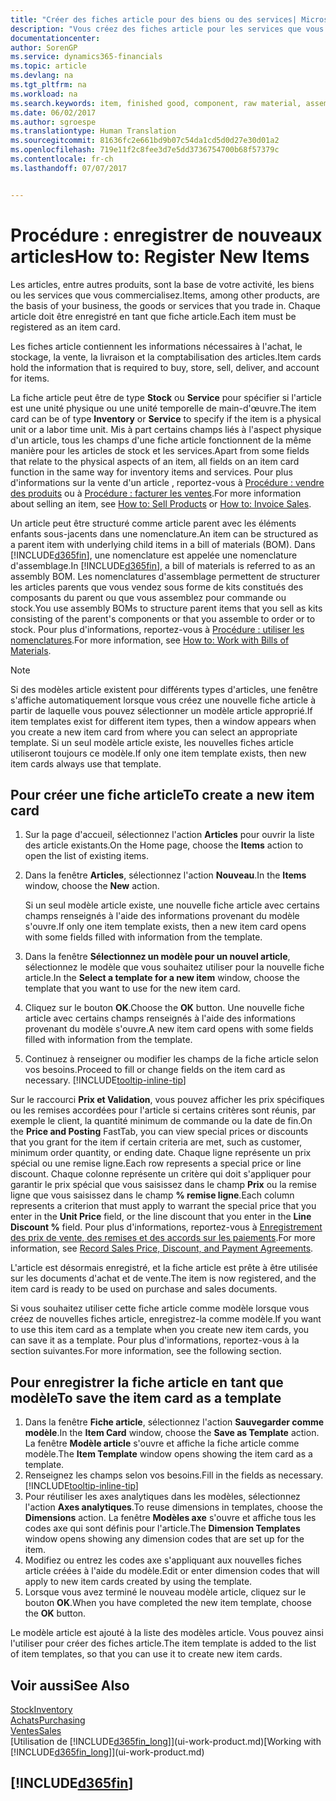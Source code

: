 ```yaml
---
title: "Créer des fiches article pour des biens ou des services| Microsoft Docs"
description: "Vous créez des fiches article pour les services que vous vendez en heures et pour les marchandises physiques, comme les éléments d'assemblage, les produits finis, les composants, ou les matières premières que vous vendez de votre stock."
documentationcenter: 
author: SorenGP
ms.service: dynamics365-financials
ms.topic: article
ms.devlang: na
ms.tgt_pltfrm: na
ms.workload: na
ms.search.keywords: item, finished good, component, raw material, assembly item
ms.date: 06/02/2017
ms.author: sgroespe
ms.translationtype: Human Translation
ms.sourcegitcommit: 81636fc2e661bd9b07c54da1cd5d0d27e30d01a2
ms.openlocfilehash: 719e11f2c8fee3d7e5dd3736754700b68f57379c
ms.contentlocale: fr-ch
ms.lasthandoff: 07/07/2017


---
```

# <a name="how-to-register-new-items"></a><span data-ttu-id="3b03f-103">Procédure : enregistrer de nouveaux articles</span><span class="sxs-lookup"><span data-stu-id="3b03f-103">How to: Register New Items</span></span>
<span data-ttu-id="3b03f-104">Les articles, entre autres produits, sont la base de votre activité, les biens ou les services que vous commercialisez.</span><span class="sxs-lookup"><span data-stu-id="3b03f-104">Items, among other products, are the basis of your business, the goods or services that you trade in.</span></span> <span data-ttu-id="3b03f-105">Chaque article doit être enregistré en tant que fiche article.</span><span class="sxs-lookup"><span data-stu-id="3b03f-105">Each item must be registered as an item card.</span></span>

<span data-ttu-id="3b03f-106">Les fiches article contiennent les informations nécessaires à l'achat, le stockage, la vente, la livraison et la comptabilisation des articles.</span><span class="sxs-lookup"><span data-stu-id="3b03f-106">Item cards hold the information that is required to buy, store, sell, deliver, and account for items.</span></span>

<span data-ttu-id="3b03f-107">La fiche article peut être de type **Stock** ou **Service** pour spécifier si l'article est une unité physique ou une unité temporelle de main-d'œuvre.</span><span class="sxs-lookup"><span data-stu-id="3b03f-107">The item card can be of type **Inventory** or **Service** to specify if the item is a physical unit or a labor time unit.</span></span> <span data-ttu-id="3b03f-108">Mis à part certains champs liés à l'aspect physique d'un article, tous les champs d'une fiche article fonctionnent de la même manière pour les articles de stock et les services.</span><span class="sxs-lookup"><span data-stu-id="3b03f-108">Apart from some fields that relate to the physical aspects of an item, all fields on an item card function in the same way for inventory items and services.</span></span> <span data-ttu-id="3b03f-109">Pour plus d'informations sur la vente d'un article , reportez-vous à [Procédure : vendre des produits](sales-how-sell-products.md) ou à [Procédure : facturer les ventes](sales-how-invoice-sales.md).</span><span class="sxs-lookup"><span data-stu-id="3b03f-109">For more information about selling an item, see [How to: Sell Products](sales-how-sell-products.md) or [How to: Invoice Sales](sales-how-invoice-sales.md).</span></span>

<span data-ttu-id="3b03f-110">Un article peut être structuré comme article parent avec les éléments enfants sous-jacents dans une nomenclature.</span><span class="sxs-lookup"><span data-stu-id="3b03f-110">An item can be structured as a parent item with underlying child items in a bill of materials (BOM).</span></span> <span data-ttu-id="3b03f-111">Dans [!INCLUDE[d365fin](includes/d365fin_md.md)], une nomenclature est appelée une nomenclature d'assemblage.</span><span class="sxs-lookup"><span data-stu-id="3b03f-111">In [!INCLUDE[d365fin](includes/d365fin_md.md)], a bill of materials is referred to as an assembly BOM.</span></span> <span data-ttu-id="3b03f-112">Les nomenclatures d'assemblage permettent de structurer les articles parents que vous vendez sous forme de kits constitués des composants du parent ou que vous assemblez pour commande ou stock.</span><span class="sxs-lookup"><span data-stu-id="3b03f-112">You use assembly BOMs to structure parent items that you sell as kits consisting of the parent's components or that you assemble to order or to stock.</span></span> <span data-ttu-id="3b03f-113">Pour plus d'informations, reportez-vous à [Procédure : utiliser les nomenclatures](inventory-how-work-BOMs.md).</span><span class="sxs-lookup"><span data-stu-id="3b03f-113">For more information, see [How to: Work with Bills of Materials](inventory-how-work-BOMs.md).</span></span>

> [!NOTE]  
>   <span data-ttu-id="3b03f-114">Si des modèles article existent pour différents types d'articles, une fenêtre s'affiche automatiquement lorsque vous créez une nouvelle fiche article à partir de laquelle vous pouvez sélectionner un modèle article approprié.</span><span class="sxs-lookup"><span data-stu-id="3b03f-114">If item templates exist for different item types, then a window appears when you create a new item card from where you can select an appropriate template.</span></span> <span data-ttu-id="3b03f-115">Si un seul modèle article existe, les nouvelles fiches article utiliseront toujours ce modèle.</span><span class="sxs-lookup"><span data-stu-id="3b03f-115">If only one item template exists, then new item cards always use that template.</span></span>

## <a name="to-create-a-new-item-card"></a><span data-ttu-id="3b03f-116">Pour créer une fiche article</span><span class="sxs-lookup"><span data-stu-id="3b03f-116">To create a new item card</span></span>
1. <span data-ttu-id="3b03f-117">Sur la page d'accueil, sélectionnez l'action **Articles** pour ouvrir la liste des article existants.</span><span class="sxs-lookup"><span data-stu-id="3b03f-117">On the Home page, choose the **Items** action to open the list of existing items.</span></span>  
2. <span data-ttu-id="3b03f-118">Dans la fenêtre **Articles**, sélectionnez l'action **Nouveau**.</span><span class="sxs-lookup"><span data-stu-id="3b03f-118">In the **Items** window, choose the **New** action.</span></span>

    <span data-ttu-id="3b03f-119">Si un seul modèle article existe, une nouvelle fiche article avec certains champs renseignés à l'aide des informations provenant du modèle s'ouvre.</span><span class="sxs-lookup"><span data-stu-id="3b03f-119">If only one item template exists, then a new item card opens with some fields filled with information from the template.</span></span>
3. <span data-ttu-id="3b03f-120">Dans la fenêtre **Sélectionnez un modèle pour un nouvel article**, sélectionnez le modèle que vous souhaitez utiliser pour la nouvelle fiche article.</span><span class="sxs-lookup"><span data-stu-id="3b03f-120">In the **Select a template for a new item** window, choose the template that you want to use for the new item card.</span></span>
4. <span data-ttu-id="3b03f-121">Cliquez sur le bouton **OK**.</span><span class="sxs-lookup"><span data-stu-id="3b03f-121">Choose the **OK** button.</span></span> <span data-ttu-id="3b03f-122">Une nouvelle fiche article avec certains champs renseignés à l'aide des informations provenant du modèle s'ouvre.</span><span class="sxs-lookup"><span data-stu-id="3b03f-122">A new item card opens with some fields filled with information from the template.</span></span>
5. <span data-ttu-id="3b03f-123">Continuez à renseigner ou modifier les champs de la fiche article selon vos besoins.</span><span class="sxs-lookup"><span data-stu-id="3b03f-123">Proceed to fill or change fields on the item card as necessary.</span></span> [!INCLUDE[tooltip-inline-tip](includes/tooltip-inline-tip_md.md)]

<span data-ttu-id="3b03f-124">Sur le raccourci **Prix et Validation**, vous pouvez afficher les prix spécifiques ou les remises accordées pour l'article si certains critères sont réunis, par exemple le client, la quantité minimum de commande ou la date de fin.</span><span class="sxs-lookup"><span data-stu-id="3b03f-124">On the **Price and Posting** FastTab, you can view special prices or discounts that you grant for the item if certain criteria are met, such as customer, minimum order quantity, or ending date.</span></span> <span data-ttu-id="3b03f-125">Chaque ligne représente un prix spécial ou une remise ligne.</span><span class="sxs-lookup"><span data-stu-id="3b03f-125">Each row represents a special price or line discount.</span></span> <span data-ttu-id="3b03f-126">Chaque colonne représente un critère qui doit s'appliquer pour garantir le prix spécial que vous saisissez dans le champ **Prix** ou la remise ligne que vous saisissez dans le champ **% remise ligne**.</span><span class="sxs-lookup"><span data-stu-id="3b03f-126">Each column represents a criterion that must apply to warrant the special price that you enter in the **Unit Price** field, or the line discount that you enter in the **Line Discount %** field.</span></span> <span data-ttu-id="3b03f-127">Pour plus d'informations, reportez-vous à [Enregistrement des prix de vente, des remises et des accords sur les paiements](sales-how-record-sales-price-discount-payment-agreements.md).</span><span class="sxs-lookup"><span data-stu-id="3b03f-127">For more information, see [Record Sales Price, Discount, and Payment Agreements](sales-how-record-sales-price-discount-payment-agreements.md).</span></span>

<span data-ttu-id="3b03f-128">L'article est désormais enregistré, et la fiche article est prête à être utilisée sur les documents d'achat et de vente.</span><span class="sxs-lookup"><span data-stu-id="3b03f-128">The item is now registered, and the item card is ready to be used on purchase and sales documents.</span></span>

<span data-ttu-id="3b03f-129">Si vous souhaitez utiliser cette fiche article comme modèle lorsque vous créez de nouvelles fiches article, enregistrez-la comme modèle.</span><span class="sxs-lookup"><span data-stu-id="3b03f-129">If you want to use this item card as a template when you create new item cards, you can save it as a template.</span></span> <span data-ttu-id="3b03f-130">Pour plus d'informations, reportez-vous à la section suivantes.</span><span class="sxs-lookup"><span data-stu-id="3b03f-130">For more information, see the following section.</span></span>

## <a name="to-save-the-item-card-as-a-template"></a><span data-ttu-id="3b03f-131">Pour enregistrer la fiche article en tant que modèle</span><span class="sxs-lookup"><span data-stu-id="3b03f-131">To save the item card as a template</span></span>
1. <span data-ttu-id="3b03f-132">Dans la fenêtre **Fiche article**, sélectionnez l'action **Sauvegarder comme modèle**.</span><span class="sxs-lookup"><span data-stu-id="3b03f-132">In the **Item Card** window, choose the **Save as Template** action.</span></span> <span data-ttu-id="3b03f-133">La fenêtre **Modèle article** s'ouvre et affiche la fiche article comme modèle.</span><span class="sxs-lookup"><span data-stu-id="3b03f-133">The **Item Template** window opens showing the item card as a template.</span></span>
2. <span data-ttu-id="3b03f-134">Renseignez les champs selon vos besoins.</span><span class="sxs-lookup"><span data-stu-id="3b03f-134">Fill in the fields as necessary.</span></span> [!INCLUDE[tooltip-inline-tip](includes/tooltip-inline-tip_md.md)]
3. <span data-ttu-id="3b03f-135">Pour réutiliser les axes analytiques dans les modèles, sélectionnez l'action **Axes analytiques**.</span><span class="sxs-lookup"><span data-stu-id="3b03f-135">To reuse dimensions in templates, choose the **Dimensions** action.</span></span> <span data-ttu-id="3b03f-136">La fenêtre **Modèles axe** s'ouvre et affiche tous les codes axe qui sont définis pour l'article.</span><span class="sxs-lookup"><span data-stu-id="3b03f-136">The **Dimension Templates** window opens showing any dimension codes that are set up for the item.</span></span>
4. <span data-ttu-id="3b03f-137">Modifiez ou entrez les codes axe s'appliquant aux nouvelles fiches article créées à l'aide du modèle.</span><span class="sxs-lookup"><span data-stu-id="3b03f-137">Edit or enter dimension codes that will apply to new item cards created by using the template.</span></span>
5. <span data-ttu-id="3b03f-138">Lorsque vous avez terminé le nouveau modèle article, cliquez sur le bouton **OK**.</span><span class="sxs-lookup"><span data-stu-id="3b03f-138">When you have completed the new item template, choose the **OK** button.</span></span>

<span data-ttu-id="3b03f-139">Le modèle article est ajouté à la liste des modèles article. Vous pouvez ainsi l'utiliser pour créer des fiches article.</span><span class="sxs-lookup"><span data-stu-id="3b03f-139">The item template is added to the list of item templates, so that you can use it to create new item cards.</span></span>

## <a name="see-also"></a><span data-ttu-id="3b03f-140">Voir aussi</span><span class="sxs-lookup"><span data-stu-id="3b03f-140">See Also</span></span>
  [<span data-ttu-id="3b03f-141">Stock</span><span class="sxs-lookup"><span data-stu-id="3b03f-141">Inventory</span></span>](inventory-manage-inventory.md)  
  [<span data-ttu-id="3b03f-142">Achats</span><span class="sxs-lookup"><span data-stu-id="3b03f-142">Purchasing</span></span>](purchasing-manage-purchasing.md)  
  [<span data-ttu-id="3b03f-143">Ventes</span><span class="sxs-lookup"><span data-stu-id="3b03f-143">Sales</span></span>](sales-manage-sales.md)  
  <span data-ttu-id="3b03f-144">[Utilisation de [!INCLUDE[d365fin_long](includes/d365fin_long_md.md)]](ui-work-product.md)</span><span class="sxs-lookup"><span data-stu-id="3b03f-144">[Working with [!INCLUDE[d365fin_long](includes/d365fin_long_md.md)]](ui-work-product.md)</span></span>

## [!INCLUDE[d365fin](includes/free_trial_md.md)]
